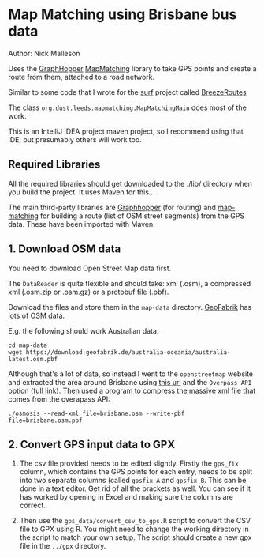 # Map Matching using Brisbane bus data

Author: Nick Malleson

Uses the [GraphHopper](https://github.com/graphhopper/graphhopper) [MapMatching](https://github.com/graphhopper/map-matching) library to take GPS points and create a route from them, attached to a road network.

Similar to some code that I wrote for the [surf](http://surf.leeds.ac.uk/) project called [BreezeRoutes](https://github.com/nickmalleson/surf/tree/master/projects/BreezeRoutes)  

The class `org.dust.leeds.mapmatching.MapMatchingMain` does most of the work.

This is an IntelliJ IDEA project maven project, so I recommend using that IDE, but presumably others will work too.

## Required Libraries

All the required libraries should get downloaded to the ./lib/ directory when you build the project. It uses Maven for this..

The main third-party libraries are [Graphhopper](https://github.com/graphhopper/graphhopper) (for routing) and [map-matching](https://github.com/graphhopper/map-matching) for building a route (list of OSM street segments) from the GPS data. These have been imported with Maven.


## 1. Download OSM data

You need to download Open Street Map data first.

The `DataReader` is quite flexible and should take: xml (.osm), a compressed xml (.osm.zip or .osm.gz) or a protobuf file (.pbf).

Download the files and store them in the `map-data` directory. [GeoFabrik](http://download.geofabrik.de) has lots of OSM data.

E.g. the following should work Australian data:

```
cd map-data
wget https://download.geofabrik.de/australia-oceania/australia-latest.osm.pbf
```

Although that's a lot of data, so instead I went to the `openstreetmap` website and extracted the area around Brisbane using [this url](https://www.openstreetmap.org/export#map=9/-27.4729/152.8185) and the `Overpass API` option ([full link](https://overpass-api.de/api/map?bbox=151.1801,-28.9409,154.4568,-25.9852)). Then used a program to compress the massive xml file that comes from the overapass API:

```
./osmosis --read-xml file=brisbane.osm --write-pbf file=brisbane.osm.pbf
```

## 2. Convert GPS input data to GPX

  1. The csv file provided needs to be edited slightly. Firstly the `gps_fix` column, which contains the GPS points for each entry, needs to be split into two separate columns (called `gpsfix_A` and `gpsfix_B`. This can be done in a text editor. Get rid of all the brackets as well. You can see if it has worked by opening in Excel and making sure the columns are correct.

  2. Then use the `gps_data/convert_csv_to_gps.R` script to convert the CSV file to GPX using R. You might need to change the working directory in the script to match your own setup. The script should create a new gpx file in the `../gpx` directory.
